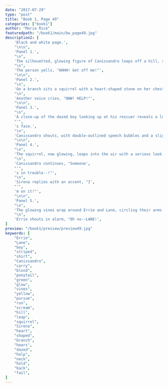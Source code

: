 ```yaml
---
date: "2017-07-29"
type: "post"
title: "Book 1, Page 49"
categories: ["book1"]
author: "Maria Rice"
featuredpath: "/book1/main/bw_page49.jpg"
description2: [
    'Black and white page.',
    "\n\n",
    'Panel 1.',
    "\n",
    'The silhouetted, glowing figure of Canissandro leaps off a hill, still carrying the boy in his arms as the mass of glowing vines continue to pursue them. He hears screams from someone offscreen.',
    "\n",
    'The person yells, "AHHH! Get off me!"',
    "\n\n",
    'Panel 2.',
    "\n",
    'On a branch sits a squirrel with a heart-shaped stone on her chest, who also hears the offscreen cries for help.',
    "\n",
    'Another voice cries, "OWW! HELP!"',
    "\n\n",
    'Panel 3.',
    "\n",
    'A close-up of the dazed boy looking up at his rescuer reveals a look of alarm on Canissandro',
    "'",
    's face.',
    "\n",
    'Canissandro shouts, with double-outlined speech bubbles and a slight accent, "Sirena!"',
    "\n\n",
    'Panel 4.',
    "\n",
    'The squirrel, now glowing, leaps into the air with a serious look on her face.',
    "\n",
    'Canissandro continues, "Someone',
    "'",
    's in trouble--!"',
    "\n",
    'Sirena replies with an accent, "I',
    "'",
    'm on it!"',
    "\n\n",
    'Panel 5.',
    "\n",
    'The glowing vines wrap around Errie and Lane, circling their arms. Errie holds back the vines from her neck, but sees that Lane failed to do the same.',
    "\n",
    'Errie shouts in alarm, "Oh no--LANE!',
]
preview: "/book1/preview/preview49.jpg"
keywords: [
    "Errie",
    "Lane",
    "boy",
    "striped",
    "shirt",
    "Canissandro",
    "carry",
    "blond",
    "ponytail",
    "green",
    "glow",
    "vines",
    "yellow",
    "pursue",
    "run",
    "scream",
    "hill",
    "leap",
    "squirrel",
    "Sirena",
    "heart",
    "shaped",
    "branch",
    "hears",
    "dazed",
    "help",
    "neck",
    "hold",
    "back",
    "fail",
]
---
```

